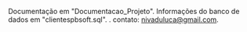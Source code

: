 Documentação em "Documentacao_Projeto".
Informações do banco de dados em "clientespbsoft.sql".
.
contato: nivaduluca@gmail.com.
